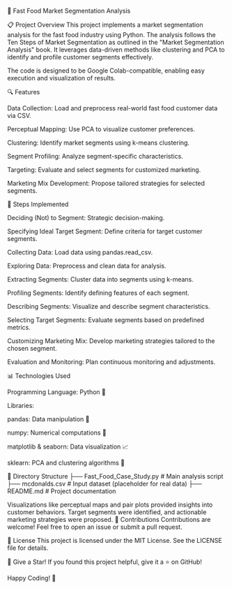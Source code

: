🍔 Fast Food Market Segmentation Analysis

📋 Project Overview
This project implements a market segmentation analysis for the fast food industry using Python. The analysis follows the Ten Steps of Market Segmentation as outlined in the "Market Segmentation Analysis" book. It leverages data-driven methods like clustering and PCA to identify and profile customer segments effectively.

The code is designed to be Google Colab-compatible, enabling easy execution and visualization of results.

🔍 Features

Data Collection: Load and preprocess real-world fast food customer data via CSV.

Perceptual Mapping: Use PCA to visualize customer preferences.

Clustering: Identify market segments using k-means clustering.

Segment Profiling: Analyze segment-specific characteristics.

Targeting: Evaluate and select segments for customized marketing.

Marketing Mix Development: Propose tailored strategies for selected segments.

🚀 Steps Implemented

Deciding (Not) to Segment: Strategic decision-making.

Specifying Ideal Target Segment: Define criteria for target customer segments.

Collecting Data: Load data using pandas.read_csv.

Exploring Data: Preprocess and clean data for analysis.


Extracting Segments: Cluster data into segments using k-means.

Profiling Segments: Identify defining features of each segment.

Describing Segments: Visualize and describe segment characteristics.

Selecting Target Segments: Evaluate segments based on predefined metrics.

Customizing Marketing Mix: Develop marketing strategies tailored to the chosen segment.

Evaluation and Monitoring: Plan continuous monitoring and adjustments.

📊 Technologies Used

Programming Language: Python 🐍

Libraries:

pandas: Data manipulation 📂

numpy: Numerical computations 🔢


matplotlib & seaborn: Data visualization 📈

sklearn: PCA and clustering algorithms 🤖

📂 Directory Structure
├── Fast_Food_Case_Study.py  # Main analysis script
├── mcdonalds.csv            # Input dataset (placeholder for real data)
├── README.md                # Project documentation

Visualizations like perceptual maps and pair plots provided insights into customer behaviors.
Target segments were identified, and actionable marketing strategies were proposed.
🤝 Contributions
Contributions are welcome! Feel free to open an issue or submit a pull request.

📄 License
This project is licensed under the MIT License. See the LICENSE file for details.

🌟 Give a Star!
If you found this project helpful, give it a ⭐ on GitHub!

Happy Coding! 🎉

